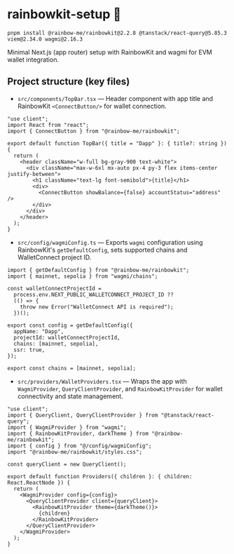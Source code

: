 # rainbowkit-setup 🌈

```
pnpm install @rainbow-me/rainbowkit@2.2.8 @tanstack/react-query@5.85.3 viem@2.34.0 wagmi@2.16.3
```

Minimal Next.js (app router) setup with RainbowKit and wagmi for EVM wallet integration.

## Project structure (key files)

- `src/components/TopBar.tsx` — Header component with app title and RainbowKit ```<ConnectButton/>``` for wallet connection.

```tsx
"use client";
import React from "react";
import { ConnectButton } from "@rainbow-me/rainbowkit";

export default function TopBar({ title = "Dapp" }: { title?: string }) {
  return (
    <header className="w-full bg-gray-900 text-white">
      <div className="max-w-6xl mx-auto px-4 py-3 flex items-center justify-between">
        <h1 className="text-lg font-semibold">{title}</h1>
        <div>
          <ConnectButton showBalance={false} accountStatus="address" />
        </div>
      </div>
    </header>
  );
}
```

- `src/config/wagmiConfig.ts` — Exports ```wagmi``` configuration using RainbowKit's ```getDefaultConfig```, sets supported chains and WalletConnect project ID.

```tsx
import { getDefaultConfig } from "@rainbow-me/rainbowkit";
import { mainnet, sepolia } from "wagmi/chains";

const walletConnectProjectId =
  process.env.NEXT_PUBLIC_WALLETCONNECT_PROJECT_ID ??
  (() => {
    throw new Error("WalletConnect API is required");
  })();

export const config = getDefaultConfig({
  appName: "Dapp",
  projectId: walletConnectProjectId,
  chains: [mainnet, sepolia],
  ssr: true,
});

export const chains = [mainnet, sepolia];
```

- `src/providers/WalletProviders.tsx` — Wraps the app with ```WagmiProvider```, ```QueryClientProvider```, and ```RainbowKitProvider``` for wallet connectivity and state management.

```tsx
"use client";
import { QueryClient, QueryClientProvider } from "@tanstack/react-query";
import { WagmiProvider } from "wagmi";
import { RainbowKitProvider, darkTheme } from "@rainbow-me/rainbowkit";
import { config } from "@/config/wagmiConfig";
import "@rainbow-me/rainbowkit/styles.css";

const queryClient = new QueryClient();

export default function Providers({ children }: { children: React.ReactNode }) {
  return (
    <WagmiProvider config={config}>
      <QueryClientProvider client={queryClient}>
        <RainbowKitProvider theme={darkTheme()}>
          {children}
        </RainbowKitProvider>
      </QueryClientProvider>
    </WagmiProvider>
  );
}
```

